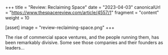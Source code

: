 +++
title = "Review: Reclaiming Space"
date = "2023-04-03"
canonicalUrl = "https://www.thespacereview.com/article/4557/1"
fragment = "content"
weight = 10

[asset]
    image = "review-reclaiming-space.png"
+++

The rise of commercial space ventures, and the people running them, has 
been remarkably divisive. Some see those companies and their founders as 
leaders...

